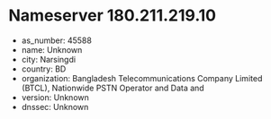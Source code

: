 # Nameserver 180.211.219.10

* as_number: 45588
* name: Unknown
* city: Narsingdi
* country: BD
* organization: Bangladesh Telecommunications Company Limited (BTCL), Nationwide PSTN Operator and Data and
* version: Unknown
* dnssec: Unknown
